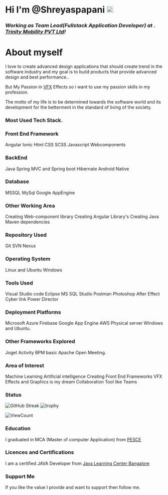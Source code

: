 # Hi  I'm @Shreyaspapani <img src="https://raw.githubusercontent.com/MartinHeinz/MartinHeinz/master/wave.gif" height="21">

<h3><i>Working as Team Lead(Fullstack Application Developer) at . <a href="https://www.trinitymobility.com//">Trinity Mobility PVT Ltd</a>!</i></h3>

# About myself
I love to create advanced design applications that should create trend in the software industry and my goal is to build products that provide advanced design and best performance..

But My Passion in <a href="https://www.adobe.com/in/products/aftereffects/vfx-visual-effects.html">VFX</a> Effects so i want to use my passion skills in my profession.

The motto of my life is to be determined towards the software world and its development for the betterment in the standard of living of the society.

### Most Used Tech Stack.

### Front End Framework
Angular
Ionic
Html
CSS
SCSS
Javascript
Webcomponents

### BackEnd
Java
Spring MVC and Spring boot
Hibernate
Android Native

### Database
MSSQL
MySql
Google AppEngine

### Other Working Area
Creating Web-component library
Creating Angular Library's
Creating Java Maven dependencies

### Repository Used
Git
SVN
Nexus

### Operating System
Linux and Ubuntu
Windows

### Tools Used
Visual Studio code
Eclipse
MS SQL Studio
Postman
Photoshop
After Effect
Cyber link Power Director

### Deployment Platforms
Microsoft Azure
Firebase
Google App Engine
AWS
Physical server Windows and Ubuntu.

### Other Frameworks Explored
Joget
Activity BPM basic
Apache Open Meeting.

### Area of Interest
Machine Learning
Artificial intelligence
Creating Front End Frameworks
VFX Effects and Graphics is my dream
Collaboration Tool like Teams
### Status

![GitHub Streak](https://github-readme-streak-stats.herokuapp.com/?user=shreyaspapani&theme=algolia) ![trophy](https://github-profile-trophy.vercel.app/?username=shreyaspapani&title=Commit,Stars,Repositories,PullRequest,Followers&theme=darkhub)

![ViewCount](https://views.whatilearened.today/views/github/shreyaspapani/views.svg)

### Education
I graduated in MCA (Master of computer Application) from <a href="http://www.pescemandya.org/">PESCE</a>

### Licences and Certifications

I am a certified JAVA Developer from <a href="https://coursecube.com/">Java Learning Center Bangalore</a>

### Support Me
If you like the value I provide and want to support then  follow me.
